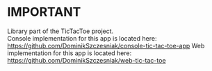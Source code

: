 # IMPORTANT
Library part of the TicTacToe project.      
Console implementation for this app is located here: https://github.com/DominikSzczesniak/console-tic-tac-toe-app
Web implementation for this app is located here: https://github.com/DominikSzczesniak/web-tic-tac-toe

